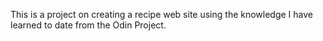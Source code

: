 This is a project on creating a recipe web site using the knowledge I have learned to date from
the Odin Project.
